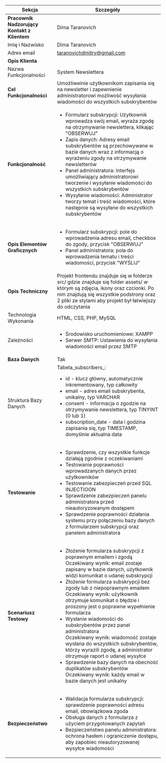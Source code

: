 | **Sekcja**                          | **Szczegóły**                                                                                       |
|-------------------------------------|-----------------------------------------------------------------------------------------------------|
| **Pracownik Nadzorujący Kontakt z Klientem** |  Dima Taranovich                                                                                                   |
| Imię i Nazwisko                     | Dima Taranovich                                                                                        |
| Adres email                         | taranovichdmitry@gmail.com                                                                            |
| **Opis Klienta**                    |  |
| Nazwa Funkcjonalności               | System Newslettera                                                            |
| **Cel Funkcjonalności**             | Umożliweinie użytkownikom zapisania się na newsletter i zapewnienie administratorowi możliwość wysyłania wiadomości do wszystkich subskrybentów |
| **Funkcjonalność**                  | <ul><li>Formularz subskrypcji: Użytkownik wprowadza swój email, wyraża zgodę na otrzymywanie newslettera, klikając "OBSERWUJ"</li><li>Zapis danych: Adresy email subskrybentów są przechowywane w bazie danych wraz z informacją o wyrażeniu zgody na otrzymywanie newsletterów</li><li>Panel administratora: Interfejs umożliwiający administratorowi tworzenie i wysyłanie wiadomości do wszystkich subskrybentów</li><li>Wysyłanie wiadomości: Administrator tworzy temat i treść wiadomości, które następnie są wysyłane do wszystkich subskrybentów</li></ul> |
| **Opis Elementów Graficznych**      | <ul><li>Formularz subskrypcji: pole do wprowadzenia adresu email, checkbox do zgody, przycisk "OBSERWUJ"</li><li>Panel administratora: pola do wprowadzenia tematu i treści wiadomości, przycisk "WYŚLIJ"</li></ul>|
| **Opis Techniczny**                 | Projekt frontendu znajduje się w folderze src/ gdzie znajduje się folder assets/ w którym są zdjęcia, ikony oraz czcionki. Po nim znajdują się wszystkie podstrony oraz 2 pliki ze stylami aby projekt był łatwiejszy do odczytania  |
| Technologia Wykonania               | HTML, CSS, PHP, MySQL                               |
| Zależności                          | <ul><li>Środowisko uruchomieniowe: XAMPP</li><li> Serwer SMTP: Ustawienia do wysyłania wiadomości email przez SMTP</li></ul>  |
| **Baza Danych**                     | Tak                                                                                                 |
| Struktura Bazy Danych               |Tabela_subscribers_:<br>  <ul><li>id - klucz główny, automatycznie inkrementowany, typ całkowity</li><li>email - adres email subskrybenta, unikalny, typ VARCHAR</li><li>consent - informacja o zgodzie na otrzymywanie newslettera, typ TINYINT (0 lub 1)</li><li>subscription_date - data i godzina zapisania się, typ TIMESTAMP, domyślnie aktualna data</li></ul> |
| **Testowanie**                     | <ul><li>Sprawdzenie, czy wszystkie funkcje działają zgodnie z oczekiwaniami</li><li>Testowanie poprawności wprowadzanych danych przez użytkowników</li><li>Testowanie zabezpieczeń przed SQL INJECTIOON</li><li>Sprawdzenie zabezpieczeń panelu administratora przed nieautoryzowanym dostępem</li><li>Sprawdzenie poprawności działania systemu przy połączeniu bazy danych z formularzem subskrypcji oraz panelem administratora</li></ul>                                                                   |
| **Scenariusz Testowy**                      | <ul><li>Złożenie formularza subskrypcji z poprawnym emailem i zgodą <br> Oczekiwany wynik: email zostaje zapisany w bazie danych, użytkownik widzi komunikat o udanej subskrypcji</li><li>Złożenie formularza subskrypcji bez zgody lub z niepoprawnym emailem <br> Oczekiwany wynik: użytkownik otrzymuje komunikat o błędzie i proszony jest o poprawne wypełnienie formularza</li><li>Wysłanie wiadomości do subskrybentów przez panel administratora <br> Oczekiwany wynik: wiadomość zostaje wysłana do wszystkich subskrybentów, którzy wyrazili zgodę, a administrator otrzymuje raport o udanej wysyłce</li><li>Sprawdzenie bazy danych na obecność duplikatów subskrybentów <br> Oczekiwany wynik: każdy email w bazie danych jest unikalny</li></ul>    |
| **Bezpieczeństwo**                  | <ul><li>Walidacja formularza subskrypcji: sprawdzenie poprawności adresu email, obowiązkowa zgoda</li><li>Obsługa danych z formularza z użyciem przygotowanych zapytań</li><li>Bezpieczeństwo panelu administratora: ochrona hasłem i ograniczenie dostępu, aby zapobiec nieautoryzowanej wysyłce wiadomości</li></ul> |
